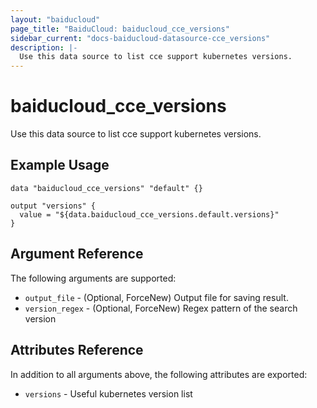 ```yaml
---
layout: "baiducloud"
page_title: "BaiduCloud: baiducloud_cce_versions"
sidebar_current: "docs-baiducloud-datasource-cce_versions"
description: |-
  Use this data source to list cce support kubernetes versions.
---
```


# baiducloud_cce_versions

Use this data source to list cce support kubernetes versions.

## Example Usage

```hcl
data "baiducloud_cce_versions" "default" {}

output "versions" {
  value = "${data.baiducloud_cce_versions.default.versions}"
}
```

## Argument Reference

The following arguments are supported:

* `output_file` - (Optional, ForceNew) Output file for saving result.
* `version_regex` - (Optional, ForceNew) Regex pattern of the search version

## Attributes Reference

In addition to all arguments above, the following attributes are exported:

* `versions` - Useful kubernetes version list


